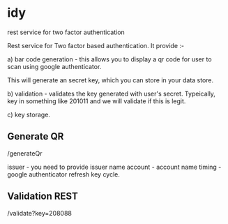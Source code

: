 # idy
rest service for two factor authentication

Rest service for Two factor based authentication. 
It provide :-

a) bar code generation - this allows you to display a qr code for user to scan using google authenticator.

  This will generate an secret key, which you can store in your data store.

b) validation - validates the key generated with user's secret. Typeically, key in something like 201011 and we will validate if 
this is legit. 

c) key storage. 

## Generate QR 
/generateQr

issuer - you need to provide issuer name 
account - account name 
timing - google authenticator refresh key cycle. 

## Validation REST 
/validate?key=208088



